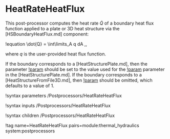 # HeatRateHeatFlux

This post-processor computes the heat rate $\dot{Q}$ of a boundary heat flux
function applied to a plate or 3D heat structure via the [HSBoundaryHeatFlux.md]
component:

!equation
\dot{Q} = \int\limits_A q dA \,,

where $q$ is the user-provided heat flux function.

If the boundary corresponds to a [HeatStructurePlate.md], then the parameter
[!param](/Postprocessors/HeatRateHeatFlux/scale) should be set to the value used for the
[!param](/Components/HeatStructurePlate/depth) parameter in the [HeatStructurePlate.md].
If the boundary corresponds to a [HeatStructureFromFile3D.md], then
[!param](/Postprocessors/HeatRateHeatFlux/scale) should be omitted, which defaults
to a value of 1.

!syntax parameters /Postprocessors/HeatRateHeatFlux

!syntax inputs /Postprocessors/HeatRateHeatFlux

!syntax children /Postprocessors/HeatRateHeatFlux

!tag name=HeatRateHeatFlux pairs=module:thermal_hydraulics system:postprocessors
